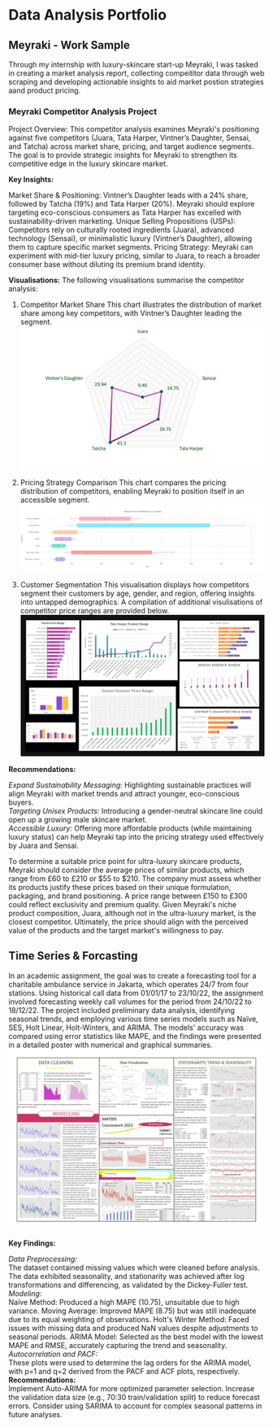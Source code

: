 # Data Analysis Portfolio

## Meyraki - Work Sample
Through my internship with luxury-skincare start-up Meyraki, I was tasked in creating a market analysis report, collecting compeititor data through web scraping and developing actionable insights to aid market postion strategies aand product pricing. 
### Meyraki Competitor Analysis Project

Project Overview: This competitor analysis examines Meyraki's positioning against five competitors (Juara, Tata Harper, Vintner’s Daughter, Sensai, and Tatcha) across market share, pricing, and target audience segments. The goal is to provide strategic insights for Meyraki to strengthen its competitive edge in the luxury skincare market.

**Key Insights:**

Market Share & Positioning: Vintner’s Daughter leads with a 24% share, followed by Tatcha (19%) and Tata Harper (20%). Meyraki should explore targeting eco-conscious consumers as Tata Harper has excelled with sustainability-driven marketing.
Unique Selling Propositions (USPs): Competitors rely on culturally rooted ingredients (Juara), advanced technology (Sensai), or minimalistic luxury (Vintner’s Daughter), allowing them to capture specific market segments.
Pricing Strategy: Meyraki can experiment with mid-tier luxury pricing, similar to Juara, to reach a broader consumer base without diluting its premium brand identity.

**Visualisations:**
The following visualisations summarise the competitor analysis:

1. Competitor Market Share
This chart illustrates the distribution of market share among key competitors, with Vintner’s Daughter leading the segment.
![Market Share Chart](Data/market_share.jpg)

2. Pricing Strategy Comparison
This chart compares the pricing distribution of competitors, enabling Meyraki to position itself in an accessible segment.
![Price Distribution Chart](Data/newplot.png)

3. Customer Segmentation
This visualisation displays how competitors segment their customers by age, gender, and region, offering insights into untapped demographics. A compilation of additional visulisations of competitor price ranges are provided below. 
![Compilation](Data/collated_vis-1.png)

**Recommendations:**

*Expand Sustainability Messaging:* Highlighting sustainable practices will align Meyraki with market trends and attract younger, eco-conscious buyers.  
*Targeting Unisex Products:* Introducing a gender-neutral skincare line could open up a growing male skincare market.  
*Accessible Luxury:* Offering more affordable products (while maintaining luxury status) can help Meyraki tap into the pricing strategy used effectively by Juara and Sensai.

To determine a suitable price point for ultra-luxury skincare products, Meyraki should consider the average prices of similar products, which range from £60 to £210 or $55 to $210. The company must assess whether its products justify these prices based on their unique formulation, packaging, and brand positioning. A price range between £150 to £300 could reflect exclusivity and premium quality. Given Meyraki's niche product composition, Juara, although not in the ultra-luxury market, is the closest competitor. Ultimately, the price should align with the perceived value of the products and the target market's willingness to pay.

## Time Series & Forcasting
In an academic assignment, the goal was to create a forecasting tool for a charitable ambulance service in Jakarta, which operates 24/7 from four stations. Using historical call data from 01/01/17 to 23/10/22, the assignment involved forecasting weekly call volumes for the period from 24/10/22 to 18/12/22. The project included preliminary data analysis, identifying seasonal trends, and employing various time series models such as Naïve, SES, Holt Linear, Holt-Winters, and ARIMA. The models' accuracy was compared using error statistics like MAPE, and the findings were presented in a detailed poster with numerical and graphical summaries.
![Time Series Modelling Evaluation](Data/c22096073_Poster-1.png)

**Key Findings:**

*Data Preprocessing:*  
The dataset contained missing values which were cleaned before analysis.
The data exhibited seasonality, and stationarity was achieved after log transformations and differencing, as validated by the Dickey-Fuller test.  
*Modeling:*  
Naïve Method: Produced a high MAPE (10.75), unsuitable due to high variance.
Moving Average: Improved MAPE (8.75) but was still inadequate due to its equal weighting of observations.
Holt's Winter Method: Faced issues with missing data and produced NaN values despite adjustments to seasonal periods.
ARIMA Model: Selected as the best model with the lowest MAPE and RMSE, accurately capturing the trend and seasonality.  
*Autocorrelation and PACF:*  
These plots were used to determine the lag orders for the ARIMA model, with p=1 and q=2 derived from the PACF and ACF plots, respectively.
**Recommendations:**  
Implement Auto-ARIMA for more optimized parameter selection.
Increase the validation data size (e.g., 70:30 train/validation split) to reduce forecast errors.
Consider using SARIMA to account for complex seasonal patterns in future analyses.
